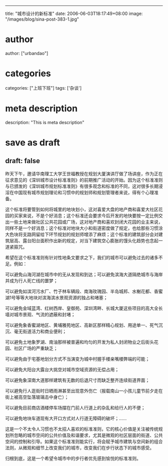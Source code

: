 
---
title: "城市设计的新标准"
date: 2006-06-03T18:17:49+08:00
image: "/images/blog/sina-post-383-1.jpg"
# author
author: ["urbandao"]
# categories
categories: ["上班下班"]
tags: ['杂谈']
# meta description
description: "This is meta description"
# save as draft
draft: false
---

昨天下午，邀请华南理工大学王世福教授在规划大厦演讲厅做了场讲座，作为正在征求意见的《深圳城市设计标准准则》的前期推广活动的开始。因为这个标准准则与已颁发的《深圳城市规划标准准则》有很多观念和标准的不同，这对很多长期浸淫在中国现有城市规划理论和习惯中的规划师和规划管理者来说，得有个心理准备。

这个标准将要管到如何将城里的地块划小，这对喜爱大盘的地产商和喜爱大社区花园的买家来说，不是个好消息；这个标准还会要求今后开发的地快要按一定比例交出一些土地来做社区公共花园或广场，这对地产商和喜欢封闭大花园的业主来说，同样不是一个好消息；这个标准对地块大小和街道密度做了规定，也给那些习惯涂大色块将支路网留给下环节规划的规划师增添了麻烦；这个标准的建筑部分会对建筑层高、露台阳台面积作出新的规定，对当下建筑空心膨胀的馒头化趋势也念起一道紧箍咒。

希望在这个标准准则有针对性地条文要求之下，我们的城市可以避免过去的诸多不足。例如：

可以避免山海河湖在城市中的无从发现和到达；可以避免滨海大道隔绝城市与海岸并成为行人死亡线的噩梦；

可以避免如滨河污水厂、竹子林车辆段、南海玫瑰园、半岛城邦、水榭花都、香蜜湖1号等等大地块对滨海滨水景观资源的独占和堵塞；

可以避免金域蓝湾、红树西岸、皇御苑、深圳湾畔、长城大厦这些项目的高大全长墙对城市景观、气流的遮蔽和封堵；

可以避免象香蜜湖地区、黄埔雅苑地区、高新区那样精心规划、用途单一、死气沉沉、毫无街道活力和商业便利；

可以避免土地象罗湖、南油那样被普遍和均匀的开发为私人封闭物业之后街头花园、社区广场的严重缺乏；

可以避免由于宅基地划分方式不当演变为城中村握手楼亲嘴楼弊端的可能；

可以避免大阳台大露台大挑空对城市空域资源的无偿占用；

可以避免象深南大道那样建筑有无数的后退尺寸而缺乏整齐连续街道界面；

可以避免行人逛街时日晒雨淋甚至出现意外伤亡（报载南山一小孩儿童节前夕走在街上被高空坠落玻璃击中身亡）；

可以避免目前商店酒楼停车场摆在门前人行道上的杂乱和给行人的不便；

可以避免地块车道现有大开口方式对人行道无障碍的破坏；......

这是一个不太令人习惯也不太招人喜欢的标准准则，它的核心价值是关注被传统规划所忽略的城市空间的公共价值及和谐要求，尤其是微观的社区层面的街道、公共空间的控制和引导。如果这个标准准则能实行，将会赋予城市建筑与空间新的组合法则，从微观和细节上改变我们的城市，改变我们在步行状态下的城市感受。

归根到底，这是一个希望令城市中的步行者优先感到愉悦的标准准则。
